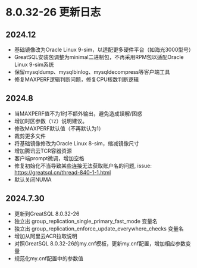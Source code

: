 # 8.0.32-26 更新日志

## 2024.12
* 基础镜像改为Oracle Linux 9-sim，以适配更多硬件平台（如海光3000型号）
* GreatSQL安装包调整为minimal二进制包，不再采用RPM包以适配Oracle Linux 9-sim系统
* 保留mysqldump、mysqlbinlog、mysqldecompress等客户端工具
* 修复MAXPERF逻辑判断问题，修复CPU核数判断逻辑

## 2024.8
* 当MAXPERF值不为1时不额外输出，避免造成误解/困惑
* 增加时区参数（`TZ`）说明建议。
* 修改MAXPERF默认值（不再默认为1）
* 裁剪更多文件
* 将基础镜像修改为Oracle Linux 8-sim，缩减镜像尺寸
* 增加腾讯云TCR容器资源
* 客户端prompt微调，增加空格
* 修复初始化不当导致某些连接无法获取账户名的问题, issue: https://greatsql.cn/thread-840-1-1.html
* 默认关闭NUMA

## 2024.7.30
* 更新到GreatSQL 8.0.32-26
* 独立出 group_replication_single_primary_fast_mode 变量名
* 独立出 group_replication_enforce_update_everywhere_checks 变量名
* 增加从阿里云ACR拉取说明
* 对照GreatSQL 8.0.32-26的my.cnf模板，更新my.cnf配置，增加相应参数变量
* 规范化my.cnf配置中的参数值

[8.0.32-26]: https://gitee.com/GreatSQL/GreatSQL-Docker/tree/greatsql-8.0.32-26/GreatSQL

